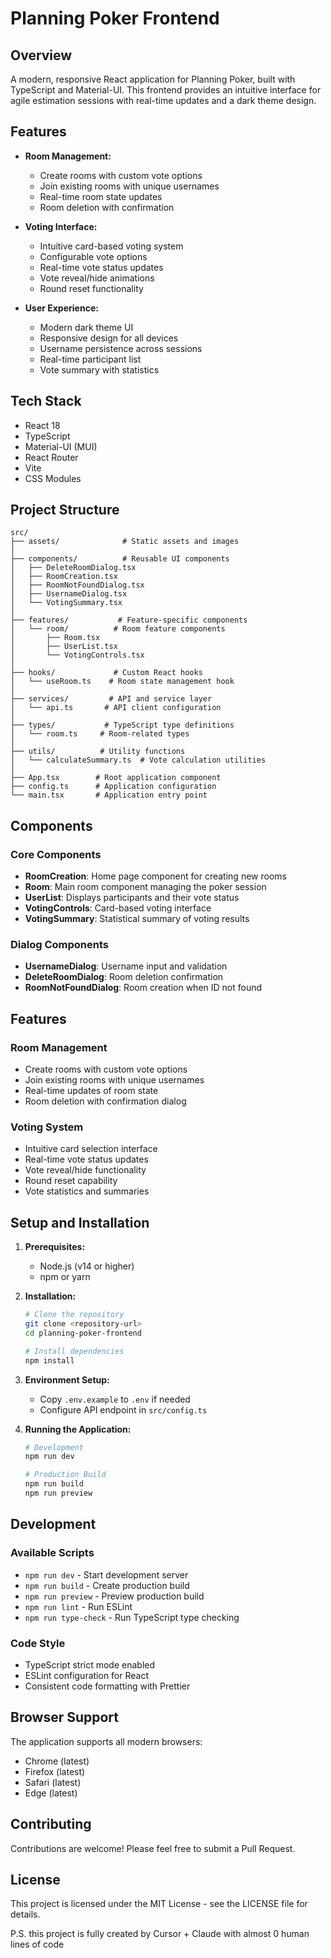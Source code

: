 # Planning Poker Frontend

## Overview

A modern, responsive React application for Planning Poker, built with TypeScript and Material-UI. This frontend provides an intuitive interface for agile estimation sessions with real-time updates and a dark theme design.

## Features

- **Room Management:**
  - Create rooms with custom vote options
  - Join existing rooms with unique usernames
  - Real-time room state updates
  - Room deletion with confirmation

- **Voting Interface:**
  - Intuitive card-based voting system
  - Configurable vote options
  - Real-time vote status updates
  - Vote reveal/hide animations
  - Round reset functionality

- **User Experience:**
  - Modern dark theme UI
  - Responsive design for all devices
  - Username persistence across sessions
  - Real-time participant list
  - Vote summary with statistics

## Tech Stack

- React 18
- TypeScript
- Material-UI (MUI)
- React Router
- Vite
- CSS Modules

## Project Structure

```
src/
├── assets/              # Static assets and images
│
├── components/          # Reusable UI components
│   ├── DeleteRoomDialog.tsx
│   ├── RoomCreation.tsx
│   ├── RoomNotFoundDialog.tsx
│   ├── UsernameDialog.tsx
│   └── VotingSummary.tsx
│
├── features/           # Feature-specific components
│   └── room/          # Room feature components
│       ├── Room.tsx
│       ├── UserList.tsx
│       └── VotingControls.tsx
│
├── hooks/             # Custom React hooks
│   └── useRoom.ts    # Room state management hook
│
├── services/         # API and service layer
│   └── api.ts       # API client configuration
│
├── types/           # TypeScript type definitions
│   └── room.ts     # Room-related types
│
├── utils/          # Utility functions
│   └── calculateSummary.ts  # Vote calculation utilities
│
├── App.tsx        # Root application component
├── config.ts      # Application configuration
└── main.tsx       # Application entry point
```

## Components

### Core Components
- **RoomCreation**: Home page component for creating new rooms
- **Room**: Main room component managing the poker session
- **UserList**: Displays participants and their vote status
- **VotingControls**: Card-based voting interface
- **VotingSummary**: Statistical summary of voting results

### Dialog Components
- **UsernameDialog**: Username input and validation
- **DeleteRoomDialog**: Room deletion confirmation
- **RoomNotFoundDialog**: Room creation when ID not found

## Features

### Room Management
- Create rooms with custom vote options
- Join existing rooms with unique usernames
- Real-time updates of room state
- Room deletion with confirmation dialog

### Voting System
- Intuitive card selection interface
- Real-time vote status updates
- Vote reveal/hide functionality
- Round reset capability
- Vote statistics and summaries

## Setup and Installation

1. **Prerequisites:**
   - Node.js (v14 or higher)
   - npm or yarn

2. **Installation:**
   ```bash
   # Clone the repository
   git clone <repository-url>
   cd planning-poker-frontend

   # Install dependencies
   npm install
   ```

3. **Environment Setup:**
   - Copy `.env.example` to `.env` if needed
   - Configure API endpoint in `src/config.ts`

4. **Running the Application:**
   ```bash
   # Development
   npm run dev

   # Production Build
   npm run build
   npm run preview
   ```

## Development

### Available Scripts
- `npm run dev` - Start development server
- `npm run build` - Create production build
- `npm run preview` - Preview production build
- `npm run lint` - Run ESLint
- `npm run type-check` - Run TypeScript type checking

### Code Style
- TypeScript strict mode enabled
- ESLint configuration for React
- Consistent code formatting with Prettier

## Browser Support

The application supports all modern browsers:
- Chrome (latest)
- Firefox (latest)
- Safari (latest)
- Edge (latest)

## Contributing

Contributions are welcome! Please feel free to submit a Pull Request.

## License

This project is licensed under the MIT License - see the LICENSE file for details.

P.S. this project is fully created by Cursor + Claude with almost 0 human lines of code